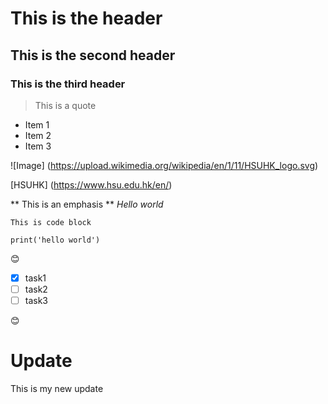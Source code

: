 
# This is the header
## This is the second header
### This is the third header

> This is a quote

- Item 1
- Item 2
- Item 3


![Image] (https://upload.wikimedia.org/wikipedia/en/1/11/HSUHK_logo.svg)

[HSUHK] (https://www.hsu.edu.hk/en/)



** This is an emphasis **
*Hello world*


`````
This is code block
`````

`````
print('hello world')
`````

:blush:

- [x] task1
- [ ] task2
- [ ] task3

:blush:

# Update
This is my new update

